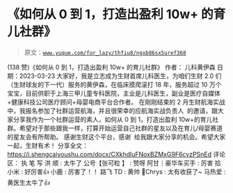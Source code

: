 # 《如何从 0 到 1，打造出盈利 10w+ 的育儿社群》

> 原文：[`www.yuque.com/for_lazy/thfiu8/ngxb86sx5uref368`](https://www.yuque.com/for_lazy/thfiu8/ngxb86sx5uref368)

<ne-h2 id="be7b135b" data-lake-id="be7b135b"><ne-heading-ext><ne-heading-anchor></ne-heading-anchor><ne-heading-fold></ne-heading-fold></ne-heading-ext><ne-heading-content><ne-text id="u5cd52058">(138 赞)《如何从 0 到 1，打造出盈利 10w+ 的育儿社群》</ne-text></ne-heading-content></ne-h2> <ne-p id="u66bfd640" data-lake-id="u66bfd640"><ne-text id="ue68cda01">作者： 儿科黄伊森</ne-text></ne-p> <ne-p id="ud9acae87" data-lake-id="ud9acae87"><ne-text id="u8b29de8b">日期：2023-03-23</ne-text></ne-p> <ne-p id="ua7adb84a" data-lake-id="ua7adb84a"><ne-text id="u67848548">大家好，我是立志成为生财首席儿科医生，为咱们生财 2.0 们（生财球友的下一代）服务的黄伊森，在临床摸爬滚打 18 年，服务超过 10 万个宝宝，目前供职于上海三甲儿童专科医院，主业是儿科医生，副业是医疗自媒体+健康科技公司医疗顾问+母婴电商平台合作者。</ne-text></ne-p> <ne-p id="uf1cc126f" data-lake-id="uf1cc126f"><ne-text id="ue27a08b2">在刚刚结束的 2 月生财航海实战中，我报名参加了社群运营航海，并且很荣幸的应航海实战负责人  的邀请，跟大家分享我作为一个社群运营的素人，如何从 0 到 1，打造出盈利 10w+的育儿社群。希望对于那些跟我一样，打算开始运营自己社群的星友以及在育儿/母婴赛道的星友会有所帮助。</ne-text></ne-p> <ne-p id="uba3811a4" data-lake-id="uba3811a4"><ne-text id="ue8e172e7">感谢生财这个平台，感谢  给我跟大家分享的机会。希望大家一起，生财有术！</ne-text></ne-p> <ne-p id="u8247b248" data-lake-id="u8247b248"><ne-text id="ufada86df">分享全文：</ne-text>[<ne-text id="u0a689904">https://i.shengcaiyoushu.com/docx/CXkhdluFNoxBZMxG9F6cyzPSnEd</ne-text>](https://i.shengcaiyoushu.com/docx/CXkhdluFNoxBZMxG9F6cyzPSnEd)</ne-p> <ne-hole id="u1b84c5b5" data-lake-id="u1b84c5b5"><ne-card data-card-name="hr" data-card-type="block" id="fpm6j" data-event-boundary="card"><ne-p id="u561f20b3" data-lake-id="u561f20b3"><ne-text id="ub83c9e44">评论区：</ne-text></ne-p> <ne-p id="u8c4d3226" data-lake-id="u8c4d3226"><ne-text id="u82c29c92">执 笔 写 洪 顺 : 太牛了</ne-text> <ne-text id="u1e486549">公号【张可粒 】 : 赞呀</ne-text> <ne-text id="ue656acfe">阿甘｜豪华车买手 : 厉害</ne-text> <ne-text id="u900c7a34">拾小米 : 好厉害👍</ne-text> <ne-text id="u88354a95">小鹿 : 厉害了！！</ne-text> <ne-text id="uce1fb17c">路飞 TD : 黄帅</ne-text> <ne-text id="ufb511259">💪Chrys : 太有收获了~</ne-text> <ne-text id="u97c8e356">马热爱 : 黄医生太牛了👍</ne-text></ne-p></ne-card></ne-hole>